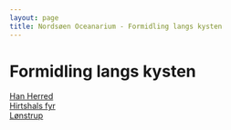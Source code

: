 ```yaml
---
layout: page
title: Nordsøen Oceanarium - Formidling langs kysten
---
```


# Formidling langs kysten

<a href="/han-herred">Han Herred</a>\
<a href="/hirtshals-fyr">Hirtshals fyr</a>\
<a href="/loenstrup">Lønstrup</a>
